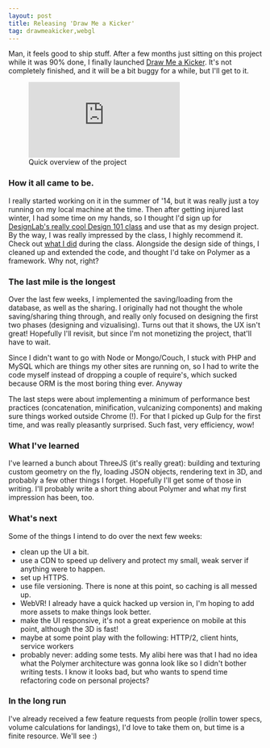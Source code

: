 ```yaml
---
layout: post
title: Releasing 'Draw Me a Kicker'
tag: drawmeakicker,webgl
---
```


Man, it feels good to ship stuff. After a few months just sitting on this project while it was 90% done, I finally launched [Draw Me a Kicker](http://drawmeakicker.com/). It's not completely finished, and it will be a bit buggy for a while, but I'll get to it. 

<figure class="content-youtube fourbythree">
	<iframe src="http://www.youtube.com/embed/mbBs5oQdYyQ" frameborder="0" allowfullscreen></iframe>
	<figcaption>Quick overview of the project</figcaption>
</figure>

### How it all came to be.
I really started working on it in the summer of '14, but it was really just a toy running on my local machine at the time. Then after getting injured last winter, I had some time on my hands, so I thought I'd sign up for [DesignLab's really cool Design 101 class](http://trydesignlab.com/web-design-course/) and use that as my design project. By the way, I was really impressed by the class, I highly recommend it. Check out [what I did](http://trydesignlab.com/certificates/design-101/mika/) during the class. Alongside the design side of things, I cleaned up and extended the code, and thought I'd take on Polymer as a framework. Why not, right?

### The last mile is the longest
Over the last few weeks, I implemented the saving/loading from the database, as well as the sharing. I originally had not thought the whole saving/sharing thing through, and really only focused on designing the first two phases (designing and vizualising). Turns out that it shows, the UX isn't great! Hopefully I'll revisit, but since I'm not monetizing the project, that'll have to wait.

Since I didn't want to go with Node or Mongo/Couch, I stuck with PHP and MySQL which are things my other sites are running on, so I had to write the code myself instead of dropping a couple of require's, which sucked because ORM is the most boring thing ever. Anyway

The last steps were about implementing a minimum of performance best practices (concatenation, minification, vulcanizing components) and making sure things worked outside Chrome (!). For that I picked up Gulp for the first time, and was really pleasantly surprised. Such fast, very efficiency, wow!

### What I've learned
I've learned a bunch about ThreeJS (it's really great): building and texturing custom geometry on the fly, loading JSON objects, rendering text in 3D, and probably a few other things I forget. Hopefully I'll get some of those in writing.
I'll probably write a short thing about Polymer and what my first impression has been, too.

### What's next
Some of the things I intend to do over the next few weeks:

- clean up the UI a bit.
- use a CDN to speed up delivery and protect my small, weak server if anything were to happen.
- set up HTTPS.
- use file versioning. There is none at this point, so caching is all messed up.
- WebVR! I already have a quick hacked up version in, I'm hoping to add more assets to make things look better.
- make the UI responsive, it's not a great experience on mobile at this point, although the 3D is fast!
- maybe at some point play with the following: HTTP/2, client hints, service workers
- probably never: adding some tests. My alibi here was that I had no idea what the Polymer architecture was gonna look like so I didn't bother writing tests. I know it looks bad, but who wants to spend time refactoring code on personal projects?

### In the long run
I've already received a few feature requests from people (rollin tower specs, volume calculations for landings), I'd love to take them on, but time is a finite resource. We'll see :)
